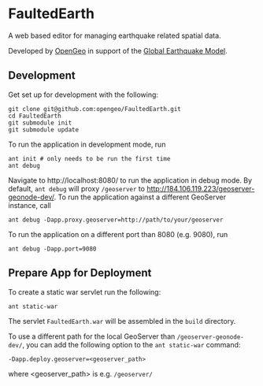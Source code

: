 # FaultedEarth #

A web based editor for managing earthquake related spatial data.

Developed by [OpenGeo](http://opengeo.org/) in support of the [Global Earthquake Model](http://www.globalquakemodel.org/).

## Development

Get set up for development with the following:

    git clone git@github.com:opengeo/FaultedEarth.git
    cd FaultedEarth
    git submodule init
    git submodule update

To run the application in development mode, run

    ant init # only needs to be run the first time
    ant debug

Navigate to http://localhost:8080/ to run the application in debug mode. By
default, `ant debug` will proxy `/geoserver` to 
http://184.106.119.223/geoserver-geonode-dev/. To run the application against a
different GeoServer instance, call

    ant debug -Dapp.proxy.geoserver=http://path/to/your/geoserver

To run the application on a different port than 8080 (e.g. 9080), run

    ant debug -Dapp.port=9080 

## Prepare App for Deployment

To create a static war servlet run the following:

    ant static-war

The servlet `FaultedEarth.war` will be assembled in the `build` directory.

To use a different path for the local GeoServer than `/geoserver-geonode-dev/`,
you can add the following option to the `ant static-war` command:

    -Dapp.deploy.geoserver=<geoserver_path>

where <geoserver_path> is e.g. `/geoserver/`